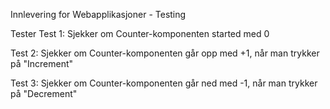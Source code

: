 Innlevering for Webapplikasjoner - Testing

Tester
Test 1:
Sjekker om Counter-komponenten started med 0

Test 2:
Sjekker om Counter-komponenten går opp med +1, når man trykker på "Increment"

Test 3:
Sjekker om Counter-komponenten går ned med -1, når man trykker på "Decrement"
